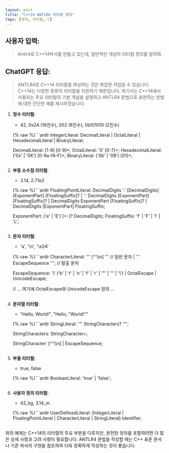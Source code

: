 ```yaml
---
layout: post
title: "C++14 ANTLR4 리터럴 정의"
tags: [정의, 리터럴, C]
---
```


## 사용자 입력:
> Antlr4로 C++14파서를 만들고 있는데, 일반적인 개념의 리터럴 정의를 알려줘.

## ChatGPT 응답:
> ANTLR4로 C++14 리터럴을 파싱하는 것은 복잡한 작업일 수 있습니다. C++14는 다양한 종류의 리터럴을 지원하기 때문입니다. 여기서는 C++14에서 사용되는 주요 리터럴의 기본 개념을 설명하고 ANTLR4 문법으로 표현하는 방법에 대한 간단한 예를 제시하겠습니다.

1. **정수 리터럴**:
   - 42, 0x2A (16진수), 052 (8진수), 0b101010 (2진수)

   {% raw %}```antlr
   IntegerLiteral:
       DecimalLiteral
     | OctalLiteral
     | HexadecimalLiteral
     | BinaryLiteral;

   DecimalLiteral: [1-9] [0-9]*;
   OctalLiteral: '0' [0-7]+;
   HexadecimalLiteral: ('0x' | '0X') [0-9a-fA-F]+;
   BinaryLiteral: ('0b' | '0B') [01]+;
   ```{% endraw %}

2. **부동 소수점 리터럴**:
   - 3.14, 2.71e2

   {% raw %}```antlr
   FloatingPointLiteral:
       DecimalDigits '.' [DecimalDigits] [ExponentPart] [FloatingSuffix]?
     | '.' DecimalDigits [ExponentPart] [FloatingSuffix]?
     | DecimalDigits ExponentPart [FloatingSuffix]?
     | DecimalDigits [ExponentPart] FloatingSuffix;

   ExponentPart: ('e' | 'E') [+-]? DecimalDigits;
   FloatingSuffix: 'f' | 'F' | 'l' | 'L';
   ```{% endraw %}

3. **문자 리터럴**:
   - 'a', '\n', '\x2A'

   {% raw %}```antlr
   CharacterLiteral:
       '\'' [^'\\\n] '\''       // 일반 문자
     | '\'' EscapeSequence '\''; // 탈출 문자

   EscapeSequence:
       '\\' ('b' | 't' | 'n' | 'f' | 'r' | '\"' | '\'' | '\\')
     | OctalEscape
     | UnicodeEscape;

   // ... 여기에 OctalEscape와 UnicodeEscape 정의 ...
   ```{% endraw %}

4. **문자열 리터럴**:
   - "Hello, World!", "Hello, \"World!\""

   {% raw %}```antlr
   StringLiteral:
       '"' StringCharacters? '"';

   StringCharacters:
       StringCharacter+;

   StringCharacter:
       [^"\\\n]
     | EscapeSequence;
   ```{% endraw %}

5. **부울 리터럴**:
   - true, false

   {% raw %}```antlr
   BooleanLiteral: 'true' | 'false';
   ```{% endraw %}

6. **사용자 정의 리터럴**:
   - 42_kg, 3.14_m

   {% raw %}```antlr
   UserDefinedLiteral: (IntegerLiteral | FloatingPointLiteral | CharacterLiteral | StringLiteral) Identifier;
   ```{% endraw %}

위의 예제는 C++14의 리터럴의 주요 부분을 다루지만, 완전한 정의를 포함하려면 더 많은 상세 사항과 고려 사항이 필요합니다. ANTLR4 문법을 작성할 때는 C++ 표준 문서나 기존 파서의 구현을 참조하여 더욱 정확하게 작성하는 것이 좋습니다.

